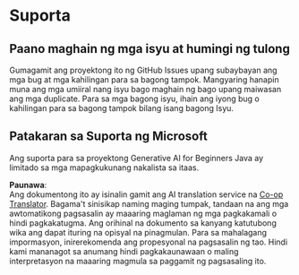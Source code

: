 <!--
CO_OP_TRANSLATOR_METADATA:
{
  "original_hash": "b8ef73cc49dec68e2c885ee9df545129",
  "translation_date": "2025-07-21T19:10:17+00:00",
  "source_file": "SUPPORT.md",
  "language_code": "tl"
}
-->
# Suporta

## Paano maghain ng mga isyu at humingi ng tulong  

Gumagamit ang proyektong ito ng GitHub Issues upang subaybayan ang mga bug at mga kahilingan para sa bagong tampok. Mangyaring hanapin muna ang mga umiiral nang isyu bago maghain ng bago upang maiwasan ang mga duplicate. Para sa mga bagong isyu, ihain ang iyong bug o kahilingan para sa bagong tampok bilang isang bagong Isyu.

## Patakaran sa Suporta ng Microsoft  

Ang suporta para sa proyektong Generative AI for Beginners Java ay limitado sa mga mapagkukunang nakalista sa itaas.

**Paunawa**:  
Ang dokumentong ito ay isinalin gamit ang AI translation service na [Co-op Translator](https://github.com/Azure/co-op-translator). Bagama't sinisikap naming maging tumpak, tandaan na ang mga awtomatikong pagsasalin ay maaaring maglaman ng mga pagkakamali o hindi pagkakatugma. Ang orihinal na dokumento sa kanyang katutubong wika ang dapat ituring na opisyal na pinagmulan. Para sa mahalagang impormasyon, inirerekomenda ang propesyonal na pagsasalin ng tao. Hindi kami mananagot sa anumang hindi pagkakaunawaan o maling interpretasyon na maaaring magmula sa paggamit ng pagsasaling ito.
